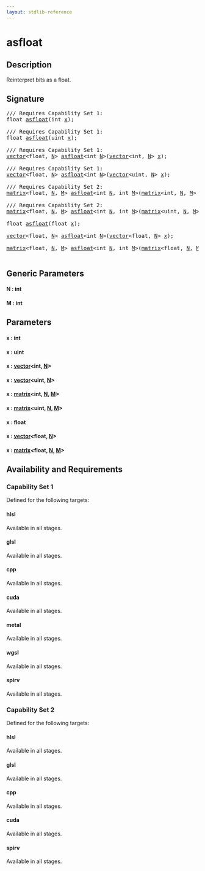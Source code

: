```yaml
---
layout: stdlib-reference
---
```


# asfloat

## Description

Reinterpret bits as a float.




## Signature 

<pre>
/// Requires Capability Set 1:
<span class="code_keyword">float</span> <a href="asfloat.html">asfloat</a>(<span class="code_keyword">int</span> <a href="asfloat.html#decl-x" class="code_param">x</a>);

/// Requires Capability Set 1:
<span class="code_keyword">float</span> <a href="asfloat.html">asfloat</a>(<span class="code_keyword">uint</span> <a href="asfloat.html#decl-x" class="code_param">x</a>);

/// Requires Capability Set 1:
<a href="../types/vector/index.html" class="code_type">vector</a>&lt;<span class="code_keyword">float</span>, <a href="asfloat.html#decl-N" class="code_var">N</a>&gt; <a href="asfloat.html">asfloat</a>&lt;<span class="code_keyword">int</span> <a href="asfloat.html#decl-N" class="code_var">N</a>&gt;(<a href="../types/vector/index.html" class="code_type">vector</a>&lt;<span class="code_keyword">int</span>, <a href="asfloat.html#decl-N" class="code_var">N</a>&gt; <a href="asfloat.html#decl-x" class="code_param">x</a>);

/// Requires Capability Set 1:
<a href="../types/vector/index.html" class="code_type">vector</a>&lt;<span class="code_keyword">float</span>, <a href="asfloat.html#decl-N" class="code_var">N</a>&gt; <a href="asfloat.html">asfloat</a>&lt;<span class="code_keyword">int</span> <a href="asfloat.html#decl-N" class="code_var">N</a>&gt;(<a href="../types/vector/index.html" class="code_type">vector</a>&lt;<span class="code_keyword">uint</span>, <a href="asfloat.html#decl-N" class="code_var">N</a>&gt; <a href="asfloat.html#decl-x" class="code_param">x</a>);

/// Requires Capability Set 2:
<a href="../types/matrix/index.html" class="code_type">matrix</a>&lt;<span class="code_keyword">float</span>, <a href="asfloat.html#decl-N" class="code_var">N</a>, <a href="asfloat.html#decl-M" class="code_var">M</a>&gt; <a href="asfloat.html">asfloat</a>&lt;<span class="code_keyword">int</span> <a href="asfloat.html#decl-N" class="code_var">N</a>, <span class="code_keyword">int</span> <a href="asfloat.html#decl-M" class="code_var">M</a>&gt;(<a href="../types/matrix/index.html" class="code_type">matrix</a>&lt;<span class="code_keyword">int</span>, <a href="asfloat.html#decl-N" class="code_var">N</a>, <a href="asfloat.html#decl-M" class="code_var">M</a>&gt; <a href="asfloat.html#decl-x" class="code_param">x</a>);

/// Requires Capability Set 2:
<a href="../types/matrix/index.html" class="code_type">matrix</a>&lt;<span class="code_keyword">float</span>, <a href="asfloat.html#decl-N" class="code_var">N</a>, <a href="asfloat.html#decl-M" class="code_var">M</a>&gt; <a href="asfloat.html">asfloat</a>&lt;<span class="code_keyword">int</span> <a href="asfloat.html#decl-N" class="code_var">N</a>, <span class="code_keyword">int</span> <a href="asfloat.html#decl-M" class="code_var">M</a>&gt;(<a href="../types/matrix/index.html" class="code_type">matrix</a>&lt;<span class="code_keyword">uint</span>, <a href="asfloat.html#decl-N" class="code_var">N</a>, <a href="asfloat.html#decl-M" class="code_var">M</a>&gt; <a href="asfloat.html#decl-x" class="code_param">x</a>);

<span class="code_keyword">float</span> <a href="asfloat.html">asfloat</a>(<span class="code_keyword">float</span> <a href="asfloat.html#decl-x" class="code_param">x</a>);

<a href="../types/vector/index.html" class="code_type">vector</a>&lt;<span class="code_keyword">float</span>, <a href="asfloat.html#decl-N" class="code_var">N</a>&gt; <a href="asfloat.html">asfloat</a>&lt;<span class="code_keyword">int</span> <a href="asfloat.html#decl-N" class="code_var">N</a>&gt;(<a href="../types/vector/index.html" class="code_type">vector</a>&lt;<span class="code_keyword">float</span>, <a href="asfloat.html#decl-N" class="code_var">N</a>&gt; <a href="asfloat.html#decl-x" class="code_param">x</a>);

<a href="../types/matrix/index.html" class="code_type">matrix</a>&lt;<span class="code_keyword">float</span>, <a href="asfloat.html#decl-N" class="code_var">N</a>, <a href="asfloat.html#decl-M" class="code_var">M</a>&gt; <a href="asfloat.html">asfloat</a>&lt;<span class="code_keyword">int</span> <a href="asfloat.html#decl-N" class="code_var">N</a>, <span class="code_keyword">int</span> <a href="asfloat.html#decl-M" class="code_var">M</a>&gt;(<a href="../types/matrix/index.html" class="code_type">matrix</a>&lt;<span class="code_keyword">float</span>, <a href="asfloat.html#decl-N" class="code_var">N</a>, <a href="asfloat.html#decl-M" class="code_var">M</a>&gt; <a href="asfloat.html#decl-x" class="code_param">x</a>);

</pre>

## Generic Parameters

####  <a id="decl-N"></a>N  : int
####  <a id="decl-M"></a>M  : int

## Parameters

####  <a id="decl-x"></a>x  : int
####  <a id="decl-x"></a>x  : uint
####  <a id="decl-x"></a>x  : [vector](../types/vector/index.html)\<int, [N](../types/vector/index.html#decl-N)\>
####  <a id="decl-x"></a>x  : [vector](../types/vector/index.html)\<uint, [N](../types/vector/index.html#decl-N)\>
####  <a id="decl-x"></a>x  : [matrix](../types/matrix/index.html)\<int, [N](../types/matrix/index.html#decl-N), [M](../types/matrix/index.html#decl-M)\>
####  <a id="decl-x"></a>x  : [matrix](../types/matrix/index.html)\<uint, [N](../types/matrix/index.html#decl-N), [M](../types/matrix/index.html#decl-M)\>
####  <a id="decl-x"></a>x  : float
####  <a id="decl-x"></a>x  : [vector](../types/vector/index.html)\<float, [N](../types/vector/index.html#decl-N)\>
####  <a id="decl-x"></a>x  : [matrix](../types/matrix/index.html)\<float, [N](../types/matrix/index.html#decl-N), [M](../types/matrix/index.html#decl-M)\>

## Availability and Requirements

### Capability Set 1

Defined for the following targets:

#### hlsl
Available in all stages.

#### glsl
Available in all stages.

#### cpp
Available in all stages.

#### cuda
Available in all stages.

#### metal
Available in all stages.

#### wgsl
Available in all stages.

#### spirv
Available in all stages.


### Capability Set 2

Defined for the following targets:

#### hlsl
Available in all stages.

#### glsl
Available in all stages.

#### cpp
Available in all stages.

#### cuda
Available in all stages.

#### spirv
Available in all stages.



